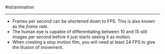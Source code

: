#ist/animation 

---
- Frames per second can be shortened down to FPS. This is also known as the *frame rate*.
- The human eye is capable of differentiating between 10 and 15 still images per second before it just starts seeing it as motion.
- When creating a stop motion film, you will need at least 24 FPS to give the illusion of movement.